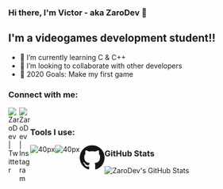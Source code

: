 ### Hi there, I'm Victor - aka ZaroDev 👋

## I'm a videogames development student!!

- 🌱 I’m currently learning C & C++
- 👯 I’m looking to collaborate with other developers
- 🥅 2020 Goals: Make my first game

### Connect with me:

[<img align="left" alt="ZaroDev | Twitter" width="22px" src="https://cdn.jsdelivr.net/npm/simple-icons@v3/icons/twitter.svg" />][twitter]
[<img align="left" alt="ZaroDev | Instagram" width="22px" src="https://cdn.jsdelivr.net/npm/simple-icons@v3/icons/instagram.svg" />][instagram]

<br />

### Tools I use:

<img align="left" alt= "40px" width = "50px" src = "https://seeklogo.com/images/V/visual-studio-logo-14F95CF819-seeklogo.com.png"/>
<img align="left" alt= "40px" width = "50px" src = "https://www.pngkit.com/png/full/101-1010012_c-programming-icon-c-programming-language-logo.png"/>
<img align="left" alt="40px" width="50px" src="https://raw.githubusercontent.com/github/explore/78df643247d429f6cc873026c0622819ad797942/topics/github/github.png" />

### GitHub Stats

 <img align="left" alt="ZaroDev's GitHub Stats" src="https://github-readme-stats.codestackr.vercel.app/api?username=ZaroDev&show_icons=true&hide_border=true" />

</details>

[twitter]: https://twitter.com/victorzaro_
[instagram]: https://www.instagram.com/victorzaro_/
